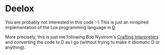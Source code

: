 # Deelox

You are probably not interested in this code :-)  This is just an ninspired implementation of the Lox programming language in [D](http://dlang.org).

More precisely, this is just me following Bob Nystrom's [Crafting Interpreters](http://www.craftinginterpreters.com/) and converting the code to D as I go (without trying to make it idiomatic D or anything).
